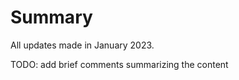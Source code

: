 Summary
===============================

All updates made in January 2023.

TODO: add brief comments summarizing the content
